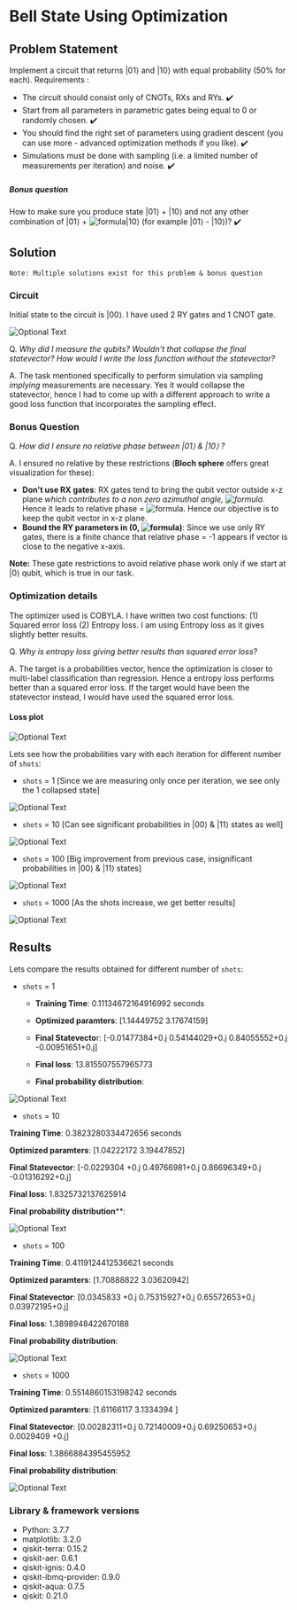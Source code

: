 # Bell State Using Optimization

## Problem Statement
Implement a circuit that returns |01⟩ and |10⟩ with equal probability (50% for each).
Requirements :
- The circuit should consist only of CNOTs, RXs and RYs. :heavy_check_mark:
- Start from all parameters in parametric gates being equal to 0 or randomly chosen. :heavy_check_mark:
- You should find the right set of parameters using gradient descent (you can use more - advanced optimization methods if you like). :heavy_check_mark:
- Simulations must be done with sampling (i.e. a limited number of measurements per iteration) and noise. :heavy_check_mark:

##### Bonus question
How to make sure you produce state  |01⟩  +  |10⟩  and not any other combination of |01⟩ + ![formula](https://render.githubusercontent.com/render/math?math=e^{i%20\phi})|10⟩ 
(for example |01⟩ - |10⟩)? :heavy_check_mark:

## Solution
`Note: Multiple solutions exist for this problem & bonus question`
### Circuit
Initial state to the circuit is |00⟩. I have used 2 RY gates and 1 CNOT gate.

![Optional Text](../master/plots/circuit.png)
  
Q. *Why did I measure the qubits? Wouldn't that collapse the final statevector? How would I write the loss function without the statevector?*
  
A. The task mentioned specifically to perform simulation via sampling *implying* measurements are necessary.
Yes it would collapse the statevector, hence I had to come up with a different approach to write a good loss function that incorporates the sampling effect. 



### Bonus Question
Q. *How did I ensure no relative phase between |01⟩ & |10⟩ ?*

A. I ensured no relative by these restrictions (**Bloch sphere** offers great visualization for these):
- **Don't use RX gates**: RX gates tend to bring the qubit vector outside x-z plane *which contributes to a non zero azimuthal angle, ![formula](https://render.githubusercontent.com/render/math?math=\phi)*. Hence it leads to relative phase = ![formula](https://render.githubusercontent.com/render/math?math=e^{i%20\phi}). Hence our objective is to keep the qubit vector in x-z plane.
- **Bound the RY parameters in (0, ![formula](https://render.githubusercontent.com/render/math?math=\pi))**: Since we use only RY gates, there is a finite chance that relative phase = -1 appears if vector is close to the negative x-axis.

**Note:** These gate restrictions to avoid relative phase work only if we start at |0⟩ qubit, which is true in our task.

### Optimization details
The optimizer used is COBYLA. I have written two cost functions: (1) Squared error loss (2) Entropy loss. I am using Entropy loss as it gives slightly better results. 

Q. *Why is entropy loss giving better results than squared error loss?*

A. The target is a probabilities vector, hence the optimization is closer to multi-label classification than regression. Hence a entropy loss performs better than a squared error loss. If the target would have been the statevector instead, I would have used the squared error loss. 


#### Loss plot

![Optional Text](../master/plots/LossCovergencePlot.png)

Lets see how the probabilities vary with each iteration for different number of `shots`:

- `shots` = 1 [Since we are measuring only once per iteration, we see only the 1 collapsed state]

![Optional Text](../master/OptimizationGifs/Gifshots1.gif)

- `shots` = 10 [Can see significant probabilities in |00⟩ & |11⟩ states as well]

![Optional Text](../master/OptimizationGifs/Gifshots10.gif)

- `shots` = 100 [Big improvement from previous case, insignificant probabilities in |00⟩ & |11⟩ states]

![Optional Text](../master/OptimizationGifs/Gifshots100.gif)

- `shots` = 1000 [As the shots increase, we get better results]

![Optional Text](../master/OptimizationGifs/Gifshots1000.gif)

## Results

Lets compare the results obtained for different number of `shots`:

* `shots` = 1

  * **Training Time**: 0.11134672164916992 seconds

  * **Optimized paramters**: [1.14449752 3.17674159]

  * **Final Statevecto**r: [-0.01477384+0.j  0.54144029+0.j  0.84055552+0.j -0.00951651+0.j]

  * **Final loss**: 13.815507557965773

  * **Final probability distribution**:

![Optional Text](../master/plots/histogram_shots1.png)


- `shots` = 10

**Training Time**: 0.3823280334472656 seconds

**Optimized paramters**: [1.04222172 3.19447852]

**Final Statevector**: [-0.0229304 +0.j  0.49766981+0.j  0.86696349+0.j -0.01316292+0.j]

**Final loss**: 1.8325732137625914

**Final probability distribution****:

![Optional Text](../master/plots/histogram_shots10.png)

- `shots` = 100

**Training Time**: 0.4119124412536621 seconds

**Optimized paramters**: [1.70888822 3.03620942]

**Final Statevector**: [0.0345833 +0.j 0.75315927+0.j 0.65572653+0.j 0.03972195+0.j]

**Final loss**: 1.3898948422670188

**Final probability distribution**:

![Optional Text](../master/plots/histogram_shots100.png)

- `shots` = 1000

**Training Time**: 0.5514860153198242 seconds

**Optimized paramters**: [1.61166117 3.1334394 ]

**Final Statevector**: [0.00282311+0.j 0.72140009+0.j 0.69250653+0.j 0.0029409 +0.j]

**Final loss**: 1.3866884395455952

**Final probability distribution**:

![Optional Text](../master/plots/histogram_shots1000.png)


### Library & framework versions
- Python: 3.7.7
- matplotlib: 3.2.0
- qiskit-terra: 0.15.2
- qiskit-aer: 0.6.1
- qiskit-ignis: 0.4.0
- qiskit-ibmq-provider: 0.9.0
- qiskit-aqua: 0.7.5
- qiskit: 0.21.0

